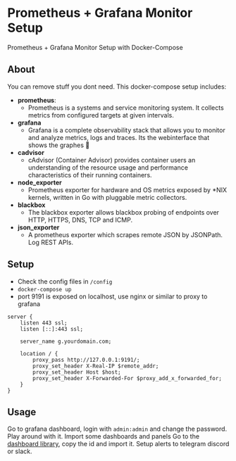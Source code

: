 # Prometheus + Grafana Monitor Setup
Prometheus + Grafana Monitor Setup with Docker-Compose

## About
You can remove stuff you dont need. This docker-compose setup includes:

- **prometheus**:
    - Prometheus is a systems and service monitoring system. It collects metrics from configured targets at given intervals.
- **grafana**
    - Grafana is a complete observability stack that allows you to monitor and analyze metrics, logs and traces. Its the webinterface that shows the graphes 🙂
- **cadvisor**
    - cAdvisor (Container Advisor) provides container users an understanding of the resource usage and performance characteristics of their running containers.
- **node_exporter**
    - Prometheus exporter for hardware and OS metrics exposed by *NIX kernels, written in Go with pluggable metric collectors.
- **blackbox**
    - The blackbox exporter allows blackbox probing of endpoints over HTTP, HTTPS, DNS, TCP and ICMP.
- **json_exporter**
    - A prometheus exporter which scrapes remote JSON by JSONPath. Log REST APIs.

## Setup
- Check the config files in `/config`
- `docker-compose up`
- port 9191 is exposed on localhost, use nginx or similar to proxy to grafana
```
server {
    listen 443 ssl;
    listen [::]:443 ssl;

    server_name g.yourdomain.com;

    location / {
        proxy_pass http://127.0.0.1:9191/;
        proxy_set_header X-Real-IP $remote_addr;
        proxy_set_header Host $host;
        proxy_set_header X-Forwarded-For $proxy_add_x_forwarded_for;
    }
}
```



## Usage

Go to grafana dashboard, login with `admin:admin` and change the password. Play around with it. Import some dashboards and panels Go to the [dashboard library](https://grafana.com/grafana/dashboards/), copy the id and import it. Setup alerts to telegram discord or slack.

